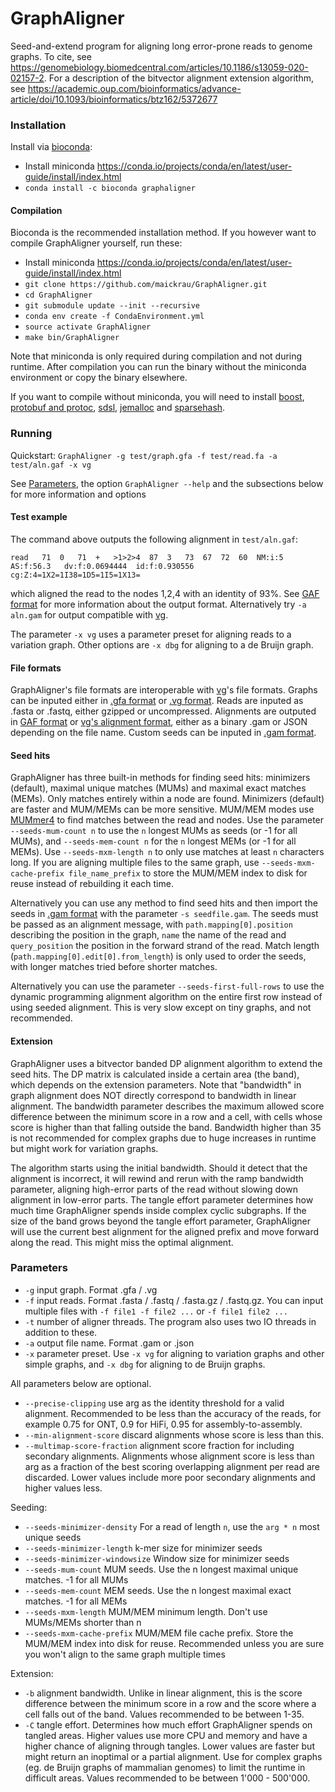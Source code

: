 # GraphAligner

Seed-and-extend program for aligning long error-prone reads to genome graphs. To cite, see https://genomebiology.biomedcentral.com/articles/10.1186/s13059-020-02157-2. For a description of the bitvector alignment extension algorithm, see https://academic.oup.com/bioinformatics/advance-article/doi/10.1093/bioinformatics/btz162/5372677

### Installation

Install via [bioconda](https://bioconda.github.io/):

- Install miniconda https://conda.io/projects/conda/en/latest/user-guide/install/index.html
- `conda install -c bioconda graphaligner`

#### Compilation

Bioconda is the recommended installation method. If you however want to compile GraphAligner yourself, run these:

- Install miniconda https://conda.io/projects/conda/en/latest/user-guide/install/index.html
- `git clone https://github.com/maickrau/GraphAligner.git`
- `cd GraphAligner`
- `git submodule update --init --recursive`
- `conda env create -f CondaEnvironment.yml`
- `source activate GraphAligner`
- `make bin/GraphAligner`

Note that miniconda is only required during compilation and not during runtime. After compilation you can run the binary without the miniconda environment or copy the binary elsewhere.

If you want to compile without miniconda, you will need to install [boost](https://www.boost.org/), [protobuf and protoc](https://developers.google.com/protocol-buffers), [sdsl](https://github.com/simongog/sdsl-lite), [jemalloc](https://github.com/jemalloc/jemalloc) and [sparsehash](https://github.com/sparsehash/sparsehash).

### Running

Quickstart: `GraphAligner -g test/graph.gfa -f test/read.fa -a test/aln.gaf -x vg`

See [Parameters](#parameters), the option `GraphAligner --help` and the subsections below for more information and options

#### Test example

The command above outputs the following alignment in `test/aln.gaf`:

`read	71	0	71	+	>1>2>4	87	3	73	67	72	60	NM:i:5	AS:f:56.3	dv:f:0.0694444	id:f:0.930556	cg:Z:4=1X2=1I38=1D5=1I5=1X13=`

which aligned the read to the nodes 1,2,4 with an identity of 93%. See [GAF format](https://github.com/lh3/gfatools/blob/master/doc/rGFA.md#the-graph-alignment-format-gaf) for more information about the output format. Alternatively try `-a aln.gam` for output compatible with [vg](https://github.com/vgteam/vg/).

The parameter `-x vg` uses a parameter preset for aligning reads to a variation graph. Other options are `-x dbg` for aligning to a de Bruijn graph.

#### File formats

GraphAligner's file formats are interoperable with [vg](https://github.com/vgteam/vg/)'s file formats. Graphs can be inputed either in [.gfa format](https://github.com/GFA-spec/GFA-spec) or [.vg format](https://github.com/vgteam/libvgio/blob/master/deps/vg.proto). Reads are inputed as .fasta or .fastq, either gzipped or uncompressed. Alignments are outputed in [GAF format](https://github.com/lh3/gfatools/blob/master/doc/rGFA.md#the-graph-alignment-format-gaf) or [vg's alignment format](https://github.com/vgteam/libvgio/blob/master/deps/vg.proto), either as a binary .gam or JSON depending on the file name. Custom seeds can be inputed in [.gam format](https://github.com/vgteam/libvgio/blob/master/deps/vg.proto).

#### Seed hits

GraphAligner has three built-in methods for finding seed hits: minimizers (default), maximal unique matches (MUMs) and maximal exact matches (MEMs). Only matches entirely within a node are found. Minimizers (default) are faster and MUM/MEMs can be more sensitive. MUM/MEM modes use [MUMmer4](https://github.com/mummer4/mummer) to find matches between the read and nodes. Use the parameter `--seeds-mum-count n` to use the `n` longest MUMs as seeds (or -1 for all MUMs), and `--seeds-mem-count n` for the `n` longest MEMs (or -1 for all MEMs). Use `--seeds-mxm-length n` to only use matches at least `n` characters long. If you are aligning multiple files to the same graph, use `--seeds-mxm-cache-prefix file_name_prefix` to store the MUM/MEM index to disk for reuse instead of rebuilding it each time.

Alternatively you can use any method to find seed hits and then import the seeds in [.gam format](https://github.com/vgteam/libvgio/blob/master/deps/vg.proto) with the parameter `-s seedfile.gam`. The seeds must be passed as an alignment message, with `path.mapping[0].position` describing the position in the graph, `name` the name of the read and `query_position` the position in the forward strand of the read. Match length (`path.mapping[0].edit[0].from_length`) is only used to order the seeds, with longer matches tried before shorter matches.

Alternatively you can use the parameter `--seeds-first-full-rows` to use the dynamic programming alignment algorithm on the entire first row instead of using seeded alignment. This is very slow except on tiny graphs, and not recommended.

#### Extension

GraphAligner uses a bitvector banded DP alignment algorithm to extend the seed hits. The DP matrix is calculated inside a certain area (the band), which depends on the extension parameters. Note that "bandwidth" in graph alignment does NOT directly correspond to bandwidth in linear alignment. The bandwidth parameter describes the maximum allowed score difference between the minimum score in a row and a cell, with cells whose score is higher than that falling outside the band. Bandwidth higher than 35 is not recommended for complex graphs due to huge increases in runtime but might work for variation graphs.

The algorithm starts using the initial bandwidth. Should it detect that the alignment is incorrect, it will rewind and rerun with the ramp bandwidth parameter, aligning high-error parts of the read without slowing down alignment in low-error parts. The tangle effort parameter determines how much time GraphAligner spends inside complex cyclic subgraphs. If the size of the band grows beyond the tangle effort parameter, GraphAligner will use the current best alignment for the aligned prefix and move forward along the read. This might miss the optimal alignment.

### Parameters

- `-g` input graph. Format .gfa / .vg
- `-f` input reads. Format .fasta / .fastq / .fasta.gz / .fastq.gz. You can input multiple files with `-f file1 -f file2 ...` or `-f file1 file2 ...`
- `-t` number of aligner threads. The program also uses two IO threads in addition to these.
- `-a` output file name. Format .gam or .json
- `-x` parameter preset. Use `-x vg` for aligning to variation graphs and other simple graphs, and `-x dbg` for aligning to de Bruijn graphs.

All parameters below are optional.

- `--precise-clipping` use arg as the identity threshold for a valid alignment. Recommended to be less than the accuracy of the reads, for example 0.75 for ONT, 0.9 for HiFi, 0.95 for assembly-to-assembly.
- `--min-alignment-score` discard alignments whose score is less than this.
- `--multimap-score-fraction` alignment score fraction for including secondary alignments. Alignments whose alignment score is less than arg as a fraction of the best scoring overlapping alignment per read are discarded. Lower values include more poor secondary alignments and higher values less.

Seeding:

- `--seeds-minimizer-density` For a read of length `n`, use the `arg * n` most unique seeds
- `--seeds-minimizer-length` k-mer size for minimizer seeds
- `--seeds-minimizer-windowsize` Window size for minimizer seeds
- `--seeds-mum-count` MUM seeds. Use the n longest maximal unique matches. -1 for all MUMs
- `--seeds-mem-count` MEM seeds. Use the n longest maximal exact matches. -1 for all MEMs
- `--seeds-mxm-length` MUM/MEM minimum length. Don't use MUMs/MEMs shorter than n
- `--seeds-mxm-cache-prefix` MUM/MEM file cache prefix. Store the MUM/MEM index into disk for reuse. Recommended unless you are sure you won't align to the same graph multiple times

Extension:

- `-b` alignment bandwidth. Unlike in linear alignment, this is the score difference between the minimum score in a row and the score where a cell falls out of the band. Values recommended to be between 1-35.
- `-C` tangle effort. Determines how much effort GraphAligner spends on tangled areas. Higher values use more CPU and memory and have a higher chance of aligning through tangles. Lower values are faster but might return an inoptimal or a partial alignment. Use for complex graphs (eg. de Bruijn graphs of mammalian genomes) to limit the runtime in difficult areas. Values recommended to be between 1'000 - 500'000.

